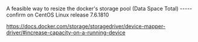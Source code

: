 A feasible way to resize the docker's storage pool (Data Space Total) ----- confirm on CentOS Linux release 7.6.1810

https://docs.docker.com/storage/storagedriver/device-mapper-driver/#increase-capacity-on-a-running-device
